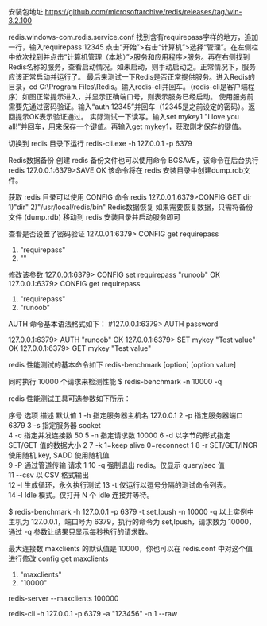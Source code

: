 安装包地址
https://github.com/microsoftarchive/redis/releases/tag/win-3.2.100

redis.windows-com.redis.service.conf 找到含有requirepass字样的地方，追加一行，输入requirepass 12345
点击“开始”>右击“计算机”>选择“管理”。在左侧栏中依次找到并点击“计算机管理（本地）”>服务和应用程序>服务。再在右侧找到Redis名称的服务，查看启动情况。如未启动，则手动启动之。正常情况下，服务应该正常启动并运行了。
最后来测试一下Redis是否正常提供服务。进入Redis的目录，cd C:\Program Files\Redis。输入redis-cli并回车。（redis-cli是客户端程序）如图正常提示进入，并显示正确端口号，则表示服务已经启动。
使用服务前需要先通过密码验证。输入“auth 12345”并回车（12345是之前设定的密码）。返回提示OK表示验证通过。
实际测试一下读写。输入set mykey1 "I love you all!”并回车，用来保存一个键值。再输入get mykey1，获取刚才保存的键值。

切换到 redis 目录下运行
redis-cli.exe -h 127.0.0.1 -p 6379

Redis数据备份
创建 redis 备份文件也可以使用命令 BGSAVE，该命令在后台执行
redis 127.0.0.1:6379>SAVE
OK
该命令将在 redis 安装目录中创建dump.rdb文件。

获取 redis 目录可以使用 CONFIG 命令
redis 127.0.0.1:6379>CONFIG GET dir
1)"dir"
2)"/usr/local/redis/bin"
Redis数据恢复
如果需要恢复数据，只需将备份文件 (dump.rdb) 移动到 redis 安装目录并启动服务即可

查看是否设置了密码验证
127.0.0.1:6379> CONFIG get requirepass
1) "requirepass"
2) ""

修改该参数
127.0.0.1:6379> CONFIG set requirepass "runoob"
OK
127.0.0.1:6379> CONFIG get requirepass
1) "requirepass"
2) "runoob"

AUTH 命令基本语法格式如下：
#127.0.0.1:6379> AUTH password

127.0.0.1:6379> AUTH "runoob"
OK
127.0.0.1:6379> SET mykey "Test value"
OK
127.0.0.1:6379> GET mykey
"Test value"

redis 性能测试的基本命令如下
redis-benchmark [option] [option value]

同时执行 10000 个请求来检测性能
$ redis-benchmark -n 10000  -q

redis 性能测试工具可选参数如下所示：

序号	选项	描述	默认值
1	-h	指定服务器主机名	127.0.0.1
2	-p	指定服务器端口	6379
3	-s	指定服务器 socket	
4	-c	指定并发连接数	50
5	-n	指定请求数	10000
6	-d	以字节的形式指定 SET/GET 值的数据大小	2
7	-k	1=keep alive 0=reconnect	1
8	-r	SET/GET/INCR 使用随机 key, SADD 使用随机值	
9	-P	通过管道传输 <numreq> 请求	1
10	-q	强制退出 redis。仅显示 query/sec 值	
11	--csv	以 CSV 格式输出	
12	-l	生成循环，永久执行测试	
13	-t	仅运行以逗号分隔的测试命令列表。	
14	-I	Idle 模式。仅打开 N 个 idle 连接并等待。

$ redis-benchmark -h 127.0.0.1 -p 6379 -t set,lpush -n 10000 -q
以上实例中主机为 127.0.0.1，端口号为 6379，执行的命令为 set,lpush，请求数为 10000，通过 -q 参数让结果只显示每秒执行的请求数。

最大连接数
maxclients 的默认值是 10000，你也可以在 redis.conf 中对这个值进行修改
config get maxclients

1) "maxclients"
2) "10000"

redis-server --maxclients 100000

redis-cli -h 127.0.0.1 -p 6379  -a "123456" -n 1 --raw